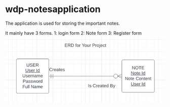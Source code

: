 # wdp-notesapplication
The application is used for storing the important notes.

It mainly have 3 forms.
1: login form
2: Note form
3: Register form 
![note application!](/public/images/image17.png "notes")
